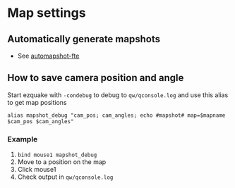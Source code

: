 # Map settings

## Automatically generate mapshots

* See [automapshot-fte](https://github.com/vikpe/automapshot-fte)

## How to save camera position and angle

Start ezquake with `-condebug` to debug to `qw/qconsole.log` and use this alias to get map positions

```
alias mapshot_debug "cam_pos; cam_angles; echo #mapshot# map=$mapname $cam_pos $cam_angles" 
```

### Example

1) `bind mouse1 mapshot_debug`
2) Move to a position on the map
3) Click mouse1
4) Check output in `qw/qconsole.log`

